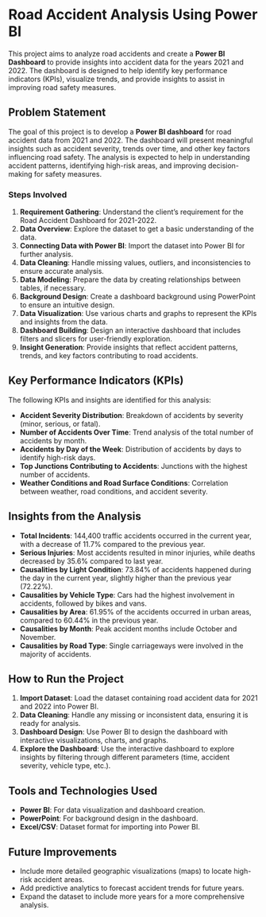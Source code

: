 # Road Accident Analysis Using Power BI

This project aims to analyze road accidents and create a **Power BI Dashboard** to provide insights into accident data for the years 2021 and 2022. The dashboard is designed to help identify key performance indicators (KPIs), visualize trends, and provide insights to assist in improving road safety measures.

## Problem Statement

The goal of this project is to develop a **Power BI dashboard** for road accident data from 2021 and 2022. The dashboard will present meaningful insights such as accident severity, trends over time, and other key factors influencing road safety. The analysis is expected to help in understanding accident patterns, identifying high-risk areas, and improving decision-making for safety measures.

### Steps Involved
1. **Requirement Gathering**: Understand the client’s requirement for the Road Accident Dashboard for 2021-2022.
2. **Data Overview**: Explore the dataset to get a basic understanding of the data.
3. **Connecting Data with Power BI**: Import the dataset into Power BI for further analysis.
4. **Data Cleaning**: Handle missing values, outliers, and inconsistencies to ensure accurate analysis.
5. **Data Modeling**: Prepare the data by creating relationships between tables, if necessary.
6. **Background Design**: Create a dashboard background using PowerPoint to ensure an intuitive design.
7. **Data Visualization**: Use various charts and graphs to represent the KPIs and insights from the data.
8. **Dashboard Building**: Design an interactive dashboard that includes filters and slicers for user-friendly exploration.
9. **Insight Generation**: Provide insights that reflect accident patterns, trends, and key factors contributing to road accidents.

## Key Performance Indicators (KPIs)
The following KPIs and insights are identified for this analysis:
- **Accident Severity Distribution**: Breakdown of accidents by severity (minor, serious, or fatal).
- **Number of Accidents Over Time**: Trend analysis of the total number of accidents by month.
- **Accidents by Day of the Week**: Distribution of accidents by days to identify high-risk days.
- **Top Junctions Contributing to Accidents**: Junctions with the highest number of accidents.
- **Weather Conditions and Road Surface Conditions**: Correlation between weather, road conditions, and accident severity.

## Insights from the Analysis
- **Total Incidents**: 144,400 traffic accidents occurred in the current year, with a decrease of 11.7% compared to the previous year.
- **Serious Injuries**: Most accidents resulted in minor injuries, while deaths decreased by 35.6% compared to last year.
- **Causalities by Light Condition**: 73.84% of accidents happened during the day in the current year, slightly higher than the previous year (72.22%).
- **Causalities by Vehicle Type**: Cars had the highest involvement in accidents, followed by bikes and vans.
- **Causalities by Area**: 61.95% of the accidents occurred in urban areas, compared to 60.44% in the previous year.
- **Causalities by Month**: Peak accident months include October and November.
- **Causalities by Road Type**: Single carriageways were involved in the majority of accidents.

## How to Run the Project
1. **Import Dataset**: Load the dataset containing road accident data for 2021 and 2022 into Power BI.
2. **Data Cleaning**: Handle any missing or inconsistent data, ensuring it is ready for analysis.
3. **Dashboard Design**: Use Power BI to design the dashboard with interactive visualizations, charts, and graphs.
4. **Explore the Dashboard**: Use the interactive dashboard to explore insights by filtering through different parameters (time, accident severity, vehicle type, etc.).

## Tools and Technologies Used
- **Power BI**: For data visualization and dashboard creation.
- **PowerPoint**: For background design in the dashboard.
- **Excel/CSV**: Dataset format for importing into Power BI.

## Future Improvements
- Include more detailed geographic visualizations (maps) to locate high-risk accident areas.
- Add predictive analytics to forecast accident trends for future years.
- Expand the dataset to include more years for a more comprehensive analysis.

